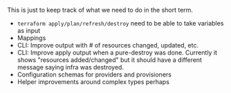 This is just to keep track of what we need to do in the short term.

  * `terraform apply/plan/refresh/destroy` need to be able to take variables as input
  * Mappings
  * CLI: Improve output with # of resources changed, updated, etc.
  * CLI: Improve apply output when a pure-destroy was done. Currently it
      shows "resources added/changed" but it should have a different message
      saying infra was destroyed.
  * Configuration schemas for providers and provisioners
  * Helper improvements around complex types perhaps
